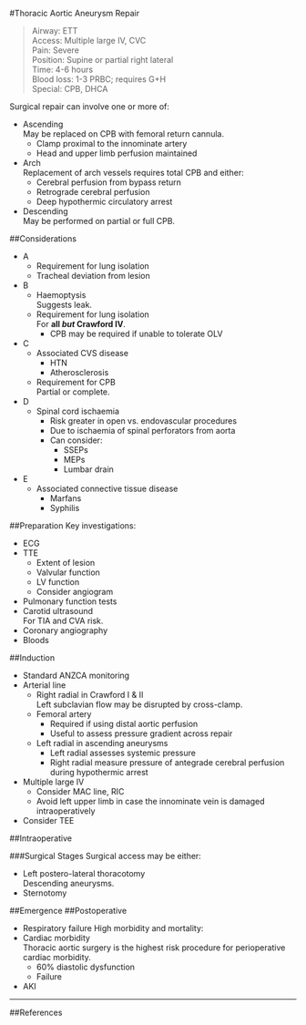 #Thoracic Aortic Aneurysm Repair

>Airway: ETT <br>
>Access: Multiple large IV, CVC <br>
>Pain: Severe <br>
>Position: Supine or partial right lateral <br>
>Time: 4-6 hours <br>
>Blood loss: 1-3 PRBC; requires G+H <br>
>Special: CPB, DHCA <br>

Surgical repair can involve one or more of:
* Ascending  
May be replaced on CPB with femoral return cannula.
	* Clamp proximal to the innominate artery
	* Head and upper limb perfusion maintained
* Arch  
Replacement of arch vessels requires total CPB and either:
	* Cerebral perfusion from bypass return
	* Retrograde cerebral perfusion
	* Deep hypothermic circulatory arrest
* Descending    
May be performed on partial or full CPB.



##Considerations
* A
	* Requirement for lung isolation
	* Tracheal deviation from lesion
* B
	* Haemoptysis  
	Suggests leak.
	* Requirement for lung isolation  
	For **all *but* Crawford IV**.
		* CPB may be required if unable to tolerate OLV
* C
	* Associated CVS disease
		* HTN
		* Atherosclerosis
	* Requirement for CPB  
	Partial or complete.
* D
	* Spinal cord ischaemia
		* Risk greater in open vs. endovascular procedures
		* Due to ischaemia of spinal perforators from aorta
		* Can consider:
			* SSEPs
			* MEPs
			* Lumbar drain
* E
	* Associated connective tissue disease
		* Marfans
		* Syphilis

##Preparation
Key investigations:
* ECG
* TTE
	* Extent of lesion
	* Valvular function
	* LV function
	* Consider angiogram
* Pulmonary function tests
* Carotid ultrasound  
For TIA and CVA risk.
* Coronary angiography
* Bloods

##Induction
* Standard ANZCA monitoring
* Arterial line
	* Right radial in Crawford I & II  
	Left subclavian flow may be disrupted by cross-clamp.
	* Femoral artery  
		* Required if using distal aortic perfusion
		* Useful to assess pressure gradient across repair
	* Left radial in ascending aneurysms  
		* Left radial assesses systemic pressure
		* Right radial measure pressure of antegrade cerebral perfusion during hypothermic arrest
* Multiple large IV
	* Consider MAC line, RIC
	* Avoid left upper limb in case the innominate vein is damaged intraoperatively
* Consider TEE

##Intraoperative

###Surgical Stages
Surgical access may be either:
* Left postero-lateral thoracotomy  
Descending aneurysms.
* Sternotomy

##Emergence
##Postoperative
* Respiratory failure
High morbidity and mortality:
* Cardiac morbidity  
Thoracic aortic surgery is the highest risk procedure for perioperative cardiac morbidity.
	* 60% diastolic dysfunction
	* Failure
* AKI


---
##References